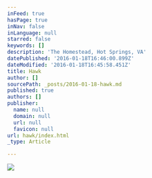 ```yaml
---
inFeed: true
hasPage: true
inNav: false
inLanguage: null
starred: false
keywords: []
description: 'The Homestead, Hot Springs, VA'
datePublished: '2016-01-18T16:46:00.899Z'
dateModified: '2016-01-18T16:45:58.451Z'
title: Hawk
author: []
sourcePath: _posts/2016-01-18-hawk.md
published: true
authors: []
publisher:
  name: null
  domain: null
  url: null
  favicon: null
url: hawk/index.html
_type: Article

---
```

![](https://s3-us-west-2.amazonaws.com/the-grid-img/p/b785c6a193c7b7b72a5e268ab8e0745f77426abb.jpg)